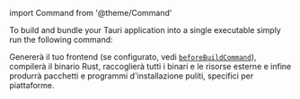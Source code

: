 import Command from '@theme/Command'

To build and bundle your Tauri application into a single executable simply run the following command:

<Command name="build" />

Genererà il tuo frontend (se configurato, vedi [`beforeBuildCommand`][beforebuildcommand]), compilerà il binario Rust, raccoglierà tutti i binari e le risorse esterne e infine produrrà pacchetti e programmi d'installazione puliti, specifici per piattaforme.

[beforebuildcommand]: ../../api/config.md#buildconfig.beforebuildcommand
